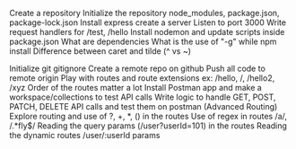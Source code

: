 Create a repository
Initialize the repository
node_modules, package.json, package-lock.json
Install express
create a server
Listen to port 3000
Write request handlers for /test, /hello
Install nodemon and update scripts inside package.json
What are dependencies
What is the use of "-g" while npm install
Difference between caret and tilde (^ vs ~)

Initialize git
gitignore
Create a remote repo on github
Push all code to remote origin
Play with routes and route extensions ex: /hello, /, /hello2, /xyz
Order of the routes matter a lot
Install Postman app and make a workspace/collections to test API calls
Write logic to handle GET, POST, PATCH, DELETE API calls and test them on postman
(Advanced Routing)
Explore routing and use of ?, +, *, () in the routes
Use of regex in routes /a/, /.*fly$/
Reading the query params (/user?userId=101) in the routes
Reading the dynamic routes /user/:userId params
